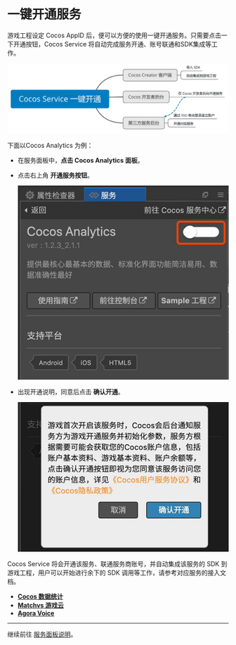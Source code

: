 # 一键开通服务
游戏工程设定 Cocos AppID 后，便可以方便的使用一键开通服务。只需要点击一下开通按钮，Cocos Service 将自动完成服务开通、账号联通和SDK集成等工作。

![](image/about-oneclick.jpg)

下面以Cocos Analytics 为例：
- 在服务面板中，**点击 Cocos Analytics 面板**。
- 点击右上角 **开通服务按钮**。

    ![](image/panel-provisioning.jpg)

- 出现开通说明，同意后点击 **确认开通**。

    ![](image/panel-confirm.jpg)
    
Cocos Service 将会开通该服务、联通服务商账号，并自动集成该服务的 SDK 到游戏工程，用户可以开始进行余下的 SDK 调用等工作，请参考对应服务的接入文档。

- [**Cocos 数据统计**](cocos-analytics/basic-user-guide.md) 
- [**Matchvs 游戏云**](matchvs/basic-user-guide.md) 
- [**Agora Voice**](agora/basic-user-guide.md) 

---

继续前往 [服务面板说明](about-service-panel.md)。


